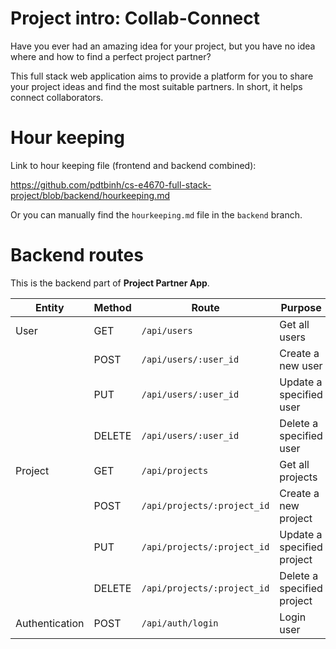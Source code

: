 # Project intro: Collab-Connect

Have you ever had an amazing idea for your project, but you have no idea where and how to find a perfect project partner? 

This full stack web application aims to provide a platform for you to share your project ideas and find the most suitable partners. In short, it helps connect collaborators.

# Hour keeping

Link to hour keeping file (frontend and backend combined):

https://github.com/pdtbinh/cs-e4670-full-stack-project/blob/backend/hourkeeping.md

Or you can manually find the `hourkeeping.md` file in the `backend` branch.

# Backend routes

This is the backend part of <b>Project Partner App</b>.

|Entity|Method|Route|Purpose|
|-|-|-|-|
|User|GET|`/api/users`|Get all users|
||POST|`/api/users/:user_id`|Create a new user|
||PUT|`/api/users/:user_id`|Update a specified user|
||DELETE|`/api/users/:user_id`|Delete a specified user|
|Project|GET|`/api/projects`|Get all projects|
||POST|`/api/projects/:project_id`|Create a new project|
||PUT|`/api/projects/:project_id`|Update a specified project|
||DELETE|`/api/projects/:project_id`|Delete a specified project|
|Authentication|POST|`/api/auth/login`|Login user|